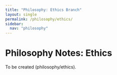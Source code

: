 ```yaml
---
title: "Philosophy: Ethics Branch"
layout: single
permalink: /philosophy/ethics/
sidebar:
  nav: "philosophy"
---
```


# Philosophy Notes: Ethics
To be created (philosophy/ethics).
